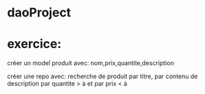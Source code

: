 # daoProject
# exercice:
créer un model produit avec:
nom,prix,quantite,description
 
créer une repo avec:
recherche de produit par titre, par contenu de description
par quantite > à
et par prix < à
